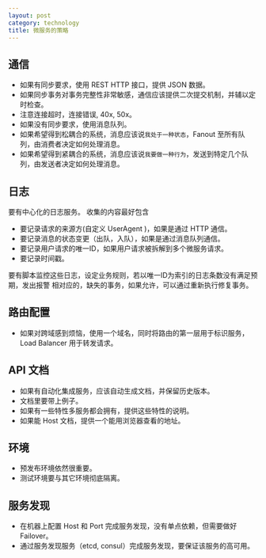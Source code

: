 ```yaml
---
layout: post
category: technology
title: 微服务的策略
---
```


## 通信

* 如果有同步要求，使用 REST HTTP 接口，提供 JSON 数据。
* 如果同步事务对事务完整性非常敏感，通信应该提供二次提交机制，并辅以定时检查。
* 注意连接超时，连接错误, 40x, 50x。
* 如果没有同步要求，使用消息队列。
* 如果希望得到松耦合的系统，消息应该说`我处于一种状态`，Fanout 至所有队列，由消费者决定如何处理消息。
* 如果希望得到紧耦合的系统，消息应该说`我要做一种行为`，发送到特定几个队列，由发送者决定如何处理消息。

## 日志

要有中心化的日志服务。 收集的内容最好包含

* 要记录请求的来源方(自定义 UserAgent )，如果是通过 HTTP 通信。
* 要记录消息的状态变更（出队，入队），如果是通过消息队列通信。
* 要记录用户请求的唯一ID，如果用户请求被拆解到多个微服务请求。
* 要记录时间戳。

要有脚本监控这些日志，设定业务规则，若以唯一ID为索引的日志条数没有满足预期，发出报警
相对应的，缺失的事务，如果允许，可以通过重新执行修复事务。

## 路由配置

* 如果对跨域感到烦恼，使用一个域名，同时将路由的第一层用于标识服务，Load Balancer 用于转发请求。

## API 文档

* 如果有自动化集成服务，应该自动生成文档，并保留历史版本。
* 文档里要带上例子。
* 如果有一些特性多服务都会拥有，提供这些特性的说明。
* 如果能 Host 文档，提供一个能用浏览器查看的地址。

## 环境

* 预发布环境依然很重要。
* 测试环境要与其它环境彻底隔离。

## 服务发现

* 在机器上配置 Host 和 Port 完成服务发现，没有单点依赖，但需要做好 Failover。
* 通过服务发现服务（etcd, consul）完成服务发现，要保证该服务的高可用。

